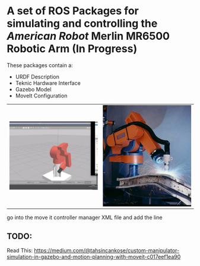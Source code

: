 # A set of ROS Packages for simulating and controlling the *American Robot* Merlin MR6500 Robotic Arm (In Progress)
These packages contain a:
*  URDF Description
*  Teknic Hardware Interface
*  Gazebo Model
*  MoveIt Configuration
  
|||
|------|------|
|<img src="assets/sim.png" alt="Simulation Image" width="500"></img>|<img src="assets/weld.jpeg" alt="Welding Image" width="500"></img>|

go into the move it controller manager XML file and add the line
<arg name="execution_type" default="unused"/>

## TODO: 
Read This: https://medium.com/@tahsincankose/custom-manipulator-simulation-in-gazebo-and-motion-planning-with-moveit-c017eef1ea90